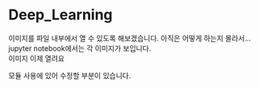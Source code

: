 # Deep_Learning

이미지를 파일 내부에서 열 수 있도록 해보겠습니다. 아직은 어떻게 하는지 몰라서... jupyter notebook에서는 각 이미지가 보입니다.<br>
이미지 이제 열려요


모듈 사용에 있어 수정할 부분이 있습니다.
